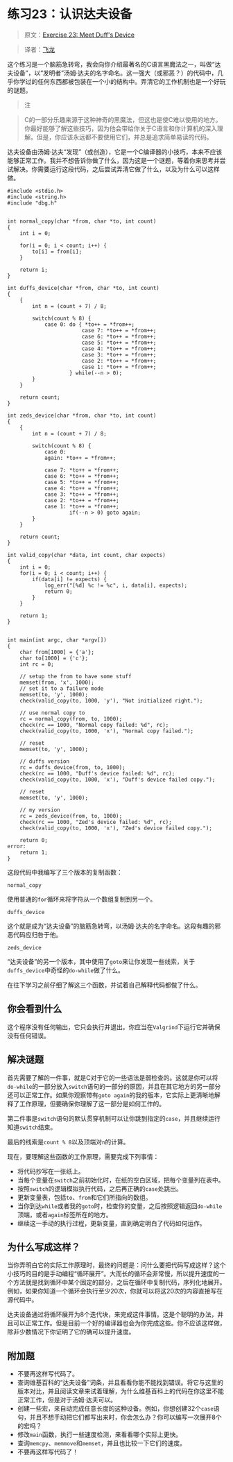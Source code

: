 # 练习23：认识达夫设备

> 原文：[Exercise 23: Meet Duff's Device](http://c.learncodethehardway.org/book/ex23.html)

> 译者：[飞龙](https://github.com/wizardforcel)

这个练习是一个脑筋急转弯，我会向你介绍最著名的C语言黑魔法之一，叫做“达夫设备”，以“发明者”汤姆·达夫的名字命名。这一强大（或邪恶？）的代码中，几乎你学过的任何东西都被包装在一个小的结构中。弄清它的工作机制也是一个好玩的谜题。

> 注

> C的一部分乐趣来源于这种神奇的黑魔法，但这也是使C难以使用的地方。你最好能够了解这些技巧，因为他会带给你关于C语言和你计算机的深入理解。但是，你应该永远都不要使用它们，并总是追求简单易读的代码。

达夫设备由汤姆·达夫“发现”（或创造），它是一个C编译器的小技巧，本来不应该能够正常工作。我并不想告诉你做了什么，因为这是一个谜题，等着你来思考并尝试解决。你需要运行这段代码，之后尝试弄清它做了什么，以及为什么可以这样做。

```
#include <stdio.h>
#include <string.h>
#include "dbg.h"


int normal_copy(char *from, char *to, int count)
{
    int i = 0;

    for(i = 0; i < count; i++) {
        to[i] = from[i];
    }

    return i;
}

int duffs_device(char *from, char *to, int count)
{
    {
        int n = (count + 7) / 8;

        switch(count % 8) {
            case 0: do { *to++ = *from++;
                        case 7: *to++ = *from++;
                        case 6: *to++ = *from++;
                        case 5: *to++ = *from++;
                        case 4: *to++ = *from++;
                        case 3: *to++ = *from++;
                        case 2: *to++ = *from++;
                        case 1: *to++ = *from++;
                    } while(--n > 0);
        }
    }

    return count;
}

int zeds_device(char *from, char *to, int count)
{
    {
        int n = (count + 7) / 8;

        switch(count % 8) {
            case 0:
            again: *to++ = *from++;

            case 7: *to++ = *from++;
            case 6: *to++ = *from++;
            case 5: *to++ = *from++;
            case 4: *to++ = *from++;
            case 3: *to++ = *from++;
            case 2: *to++ = *from++;
            case 1: *to++ = *from++;
                    if(--n > 0) goto again;
        }
    }

    return count;
}

int valid_copy(char *data, int count, char expects)
{
    int i = 0;
    for(i = 0; i < count; i++) {
        if(data[i] != expects) {
            log_err("[%d] %c != %c", i, data[i], expects);
            return 0;
        }
    }

    return 1;
}


int main(int argc, char *argv[])
{
    char from[1000] = {'a'};
    char to[1000] = {'c'};
    int rc = 0;

    // setup the from to have some stuff
    memset(from, 'x', 1000);
    // set it to a failure mode
    memset(to, 'y', 1000);
    check(valid_copy(to, 1000, 'y'), "Not initialized right.");

    // use normal copy to 
    rc = normal_copy(from, to, 1000);
    check(rc == 1000, "Normal copy failed: %d", rc);
    check(valid_copy(to, 1000, 'x'), "Normal copy failed.");

    // reset
    memset(to, 'y', 1000);

    // duffs version
    rc = duffs_device(from, to, 1000);
    check(rc == 1000, "Duff's device failed: %d", rc);
    check(valid_copy(to, 1000, 'x'), "Duff's device failed copy.");

    // reset
    memset(to, 'y', 1000);

    // my version
    rc = zeds_device(from, to, 1000);
    check(rc == 1000, "Zed's device failed: %d", rc);
    check(valid_copy(to, 1000, 'x'), "Zed's device failed copy.");

    return 0;
error:
    return 1;
}
```

这段代码中我编写了三个版本的复制函数：

`normal_copy`

使用普通的`for`循环来将字符从一个数组复制到另一个。

`duffs_device`

这个就是成为“达夫设备”的脑筋急转弯，以汤姆·达夫的名字命名。这段有趣的邪恶代码应归咎于他。

`zeds_device`

“达夫设备”的另一个版本，其中使用了`goto`来让你发现一些线索，关于`duffs_device`中奇怪的`do-while`做了什么。

在往下学习之前仔细了解这三个函数，并试着自己解释代码都做了什么。

## 你会看到什么

这个程序没有任何输出，它只会执行并退出。你应当在`Valgrind`下运行它并确保没有任何错误。

## 解决谜题

首先需要了解的一件事，就是C对于它的一些语法是弱检查的。这就是你可以将`do-while`的一部分放入`switch`语句的一部分的原因，并且在其它地方的另一部分还可以正常工作。如果你观察带有`goto again`的我的版本，它实际上更清晰地解释了工作原理，但要确保你理解了这一部分是如何工作的。

第二件事是`switch`语句的默认贯穿机制可以让你跳到指定的`case`，并且继续运行知道`switch`结束。

最后的线索是`count % 8`以及顶端对`n`的计算。

现在，要理解这些函数的工作原理，需要完成下列事情：

+ 将代码抄写在一张纸上。
+ 当每个变量在`switch`之前初始化时，在纸的空白区域，把每个变量列在表中。
+ 按照`switch`的逻辑模拟执行代码，之后再正确的`case`处跳出。
+ 更新变量表，包括`to`、`from`和它们所指向的数组。
+ 当你到达`while`或者我的`goto`时，检查你的变量，之后按照逻辑返回`do-while`顶端，或者`again`标签所在的地方。
+ 继续这一手动的执行过程，更新变量，直到确定明白了代码如何运作。

## 为什么写成这样？

当你弄明白它的实际工作原理时，最终的问题是：问什么要把代码写成这样？这个小技巧的目的是手动编程“循环展开”。大而长的循环会非常慢，所以提升速度的一个方法就是找到循环中某个固定的部分，之后在循环中复制代码，序列化地展开。例如，如果你知道一个循环会执行至少20次，你就可以将这20次的内容直接写在源代码中。

达夫设备通过将循环展开为8个迭代块，来完成这件事情。这是个聪明的办法，并且可以正常工作。但是目前一个好的编译器也会为你完成这些。你不应该这样做，除非少数情况下你证明了它的确可以提升速度。

## 附加题

+ 不要再这样写代码了。
+ 查询维基百科的“达夫设备”词条，并且看看你能不能找到错误。将它与这里的版本对比，并且阅读文章来试着理解，为什么维基百科上的代码在你这里不能正常工作，但是对于汤姆·达夫可以。
+ 创建一些宏，来自动完成任意长度的这种设备。例如，你想创建32个`case`语句，并且不想手动把它们都写出来时，你会怎么办？你可以编写一次展开8个的宏吗？
+ 修改`main`函数，执行一些速度检测，来看看哪个实际上更快。
+ 查询`memcpy`、`memmove`和`memset`，并且也比较一下它们的速度。
+ 不要再这样写代码了！
